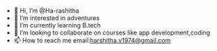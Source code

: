 - 👋 Hi, I’m @Ha-rashitha
- 👀 I’m interested in adventures
- 🌱 I’m currently learning B.tech
- 💞️ I’m looking to collaborate on courses like app development,coding
- 📫 How to reach me email:harshitha.v1974@gmail.com

<!---
Ha-rashitha/Ha-rashitha is a ✨ special ✨ repository because its `README.md` (this file) appears on your GitHub profile.
You can click the Preview link to take a look at your changes.
--->
